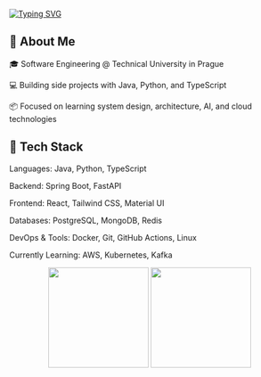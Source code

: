 


[![Typing SVG](https://readme-typing-svg.demolab.com?font=JetBrainsMono&size=21&duration=3000&pause=2000&color=AF6EF7&background=1F1F1F0E&multiline=true&repeat=false&width=435&height=60&lines=Michael+Plokhin;Full+Stack+Developer)](https://git.io/typing-svg)
## 📌 About Me
🎓 Software Engineering @ Technical University in Prague

💻 Building side projects with Java, Python, and TypeScript

📦 Focused on learning system design, architecture, AI, and cloud technologies


## 🧰 Tech Stack
Languages: Java, Python, TypeScript

Backend: Spring Boot, FastAPI

Frontend: React, Tailwind CSS, Material UI

Databases: PostgreSQL, MongoDB, Redis

DevOps & Tools: Docker, Git, GitHub Actions, Linux

Currently Learning: AWS, Kubernetes, Kafka
<div align="center"> <img height="180em" src="https://github-readme-stats.vercel.app/api?username=TheRainHub&show_icons=true&theme=default&hide_border=true" /> <img height="180em" src="https://github-readme-stats.vercel.app/api/top-langs/?username=TheRainHub&layout=compact&theme=default&hide_border=true" /> </div>
